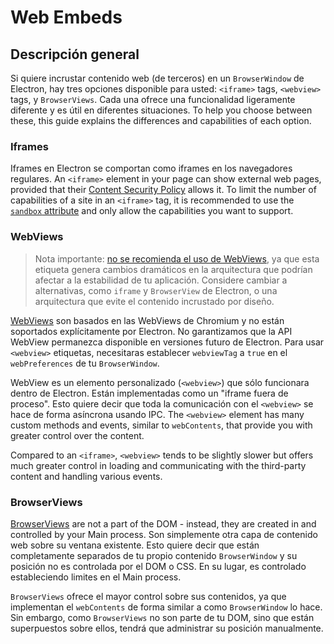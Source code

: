 # Web Embeds

## Descripción general

Si quiere incrustar contenido web (de terceros) en un `BrowserWindow` de Electron, hay tres opciones disponible para usted: `<iframe>` tags, `<webview>` tags, y `BrowserViews`. Cada una ofrece una funcionalidad ligeramente diferente y es útil en diferentes situaciones. To help you choose between these, this guide explains the differences and capabilities of each option.

### Iframes

Iframes en Electron se comportan como iframes en los navegadores regulares. An `<iframe>` element in your page can show external web pages, provided that their [Content Security Policy](https://developer.mozilla.org/en-US/docs/Web/HTTP/CSP) allows it. To limit the number of capabilities of a site in an `<iframe>` tag, it is recommended to use the [`sandbox` attribute](https://developer.mozilla.org/en-US/docs/Web/HTML/Element/iframe#attr-sandbox) and only allow the capabilities you want to support.

### WebViews

> Nota importante: [no se recomienda el uso de WebViews](../api/webview-tag.md#warning), ya que esta etiqueta genera cambios dramáticos en la arquitectura que podrían afectar a la estabilidad de tu aplicación. Considere cambiar a alternativas, como `iframe` y  `BrowserView` de Electron, o una  arquitectura que evite el contenido incrustado por diseño.

[WebViews](../api/webview-tag.md) son basados en las WebViews de Chromium y no están soportados explícitamente por Electron. No garantizamos que la API WebView permanezca disponible en versiones futuro de Electron. Para usar `<webview>` etiquetas, necesitaras establecer `webviewTag` a `true` en el `webPreferences` de tu `BrowserWindow`.

WebView es un elemento personalizado (`<webview>`) que sólo funcionara dentro de Electron. Están implementadas como un "iframe fuera de proceso". Esto quiere decir que toda la comunicación con el `<webview>` se hace de forma asíncrona usando IPC. The `<webview>` element has many custom methods and events, similar to `webContents`, that provide you with greater control over the content.

Compared to an `<iframe>`, `<webview>` tends to be slightly slower but offers much greater control in loading and communicating with the third-party content and handling various events.

### BrowserViews

[BrowserViews](../api/browser-view.md) are not a part of the DOM - instead, they are created in and controlled by your Main process. Son simplemente otra capa de contenido web sobre su ventana existente. Esto quiere decir que están completamente separados de tu propio contenido `BrowserWindow` y su posición no es controlada por el DOM o CSS. En su lugar, es controlado estableciendo limites en el Main process.

`BrowserViews` ofrece el mayor control sobre sus contenidos, ya que implementan el `webContents` de forma similar a como `BrowserWindow` lo hace. Sin embargo, como `BrowserViews` no son parte de tu DOM, sino que están superpuestos sobre ellos, tendrá que administrar su posición manualmente.
